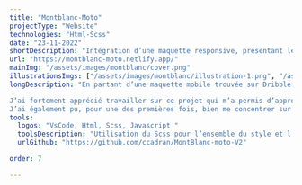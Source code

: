 ```yaml
---
title: "Montblanc-Moto"
projectType: "Website"
technologies: "Html-Scss"
date: "23-11-2022"
shortDescription: "Intégration d’une maquette responsive, présentant le concept « Moto Montblanc ». Les assets ont été désignées par Huigyu Kim et la maquette par Dmitry Kiiashko. J’ai intégré cette maquette en faisant du mobile first."
url: "https://montblanc-moto.netlify.app/"
mainImg: "/assets/images/montblanc/cover.png"
illustrationsImgs: ["/assets/images/montblanc/illustration-1.png", "/assets/images/montblanc/illustration-2.png", "/assets/images/montblanc/illustration-3.png"]
longDescription: "En partant d’une maquette mobile trouvée sur Dribble j’ai designé la page pour toutes les autres tailles d’écran, j’ai donc pour la première fois fait du mobile first.

J’ai fortement apprécié travailler sur ce projet qui m’a permis d’approfondir beaucoup de notions en CSS et également en Javascript.
J’ai également pu, pour une des premières fois, bien me concentrer sur la version mobile d’un projet, en intégrant par exemple un menu burger, des informations scrollable horizontalement…"
tools:
  logos: "VsCode, Html, Scss, Javascript "
  toolsDescription: "Utilisation du Scss pour l’ensemble du style et l’animation du logo. Et également de Javascript pour le comportement de la navbar en fonction du scroll et surtout pour ce qui est du menu burger en dessous d’une certaine largeur d’écran."
  urlGithub: "https://github.com/ccadran/MontBlanc-moto-V2"

order: 7

---
```

